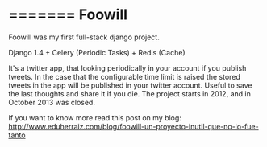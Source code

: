 =======
Foowill
=======

Foowill was my first full-stack django project.

Django 1.4 + Celery (Periodic Tasks) + Redis (Cache)

It's a twitter app, that looking periodically in your account if you publish tweets. In the case that the configurable time limit is raised the stored tweets in the app will be published in your twitter account.
Useful to save the last thoughts and share it if you die.
The project starts in 2012, and in October 2013 was closed.

If you want to know more read this post on my blog:
http://www.eduherraiz.com/blog/foowill-un-proyecto-inutil-que-no-lo-fue-tanto
